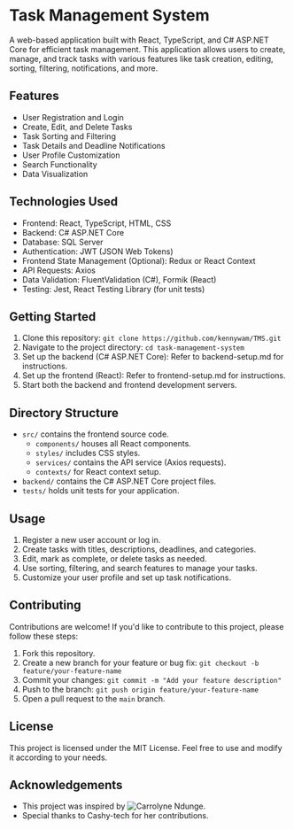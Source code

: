 # Task Management System

A web-based application built with React, TypeScript, and C# ASP.NET Core for efficient task management. This application allows users to create, manage, and track tasks with various features like task creation, editing, sorting, filtering, notifications, and more.

## Features

- User Registration and Login
- Create, Edit, and Delete Tasks
- Task Sorting and Filtering
- Task Details and Deadline Notifications
- User Profile Customization
- Search Functionality 
- Data Visualization

## Technologies Used

- Frontend: React, TypeScript, HTML, CSS
- Backend: C# ASP.NET Core
- Database: SQL Server
- Authentication: JWT (JSON Web Tokens)
- Frontend State Management (Optional): Redux or React Context
- API Requests: Axios
- Data Validation: FluentValidation (C#), Formik (React)
- Testing: Jest, React Testing Library (for unit tests)

## Getting Started

1. Clone this repository: `git clone https://github.com/kennywam/TMS.git`
2. Navigate to the project directory: `cd task-management-system`
3. Set up the backend (C# ASP.NET Core): Refer to backend-setup.md for instructions.
4. Set up the frontend (React): Refer to frontend-setup.md for instructions.
5. Start both the backend and frontend development servers.

## Directory Structure

- `src/` contains the frontend source code.
  - `components/` houses all React components.
  - `styles/` includes CSS styles.
  - `services/` contains the API service (Axios requests).
  - `contexts/` for React context setup.
- `backend/` contains the C# ASP.NET Core project files.
- `tests/` holds unit tests for your application.

## Usage

1. Register a new user account or log in.
2. Create tasks with titles, descriptions, deadlines, and categories.
3. Edit, mark as complete, or delete tasks as needed.
4. Use sorting, filtering, and search features to manage your tasks.
5. Customize your user profile and set up task notifications.

## Contributing

Contributions are welcome! If you'd like to contribute to this project, please follow these steps:

1. Fork this repository.
2. Create a new branch for your feature or bug fix: `git checkout -b feature/your-feature-name`
3. Commit your changes: `git commit -m "Add your feature description"`
4. Push to the branch: `git push origin feature/your-feature-name`
5. Open a pull request to the `main` branch.

## License

This project is licensed under the MIT License. Feel free to use and modify it according to your needs.

## Acknowledgements

- This project was inspired by ![Carrolyne Ndunge](https://github.com/cashy-tech).
- Special thanks to Cashy-tech for her contributions.

